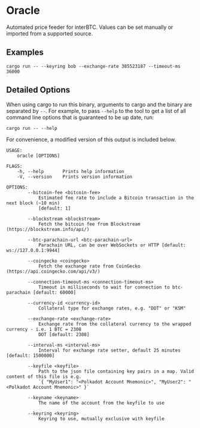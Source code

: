 # Oracle

Automated price feeder for interBTC. Values can be set manually or imported from a supported source.

## Examples

```shell
cargo run -- --keyring bob --exchange-rate 385523187 --timeout-ms 36000
```

## Detailed Options

When using cargo to run this binary, arguments to cargo and the binary are separated by `--`. For example, to pass `--help` to the tool to get a list of all command line options that is guaranteed to be up date, run:

```
cargo run -- --help
```

For convenience, a modified version of this output is included below.

```
USAGE:
    oracle [OPTIONS]

FLAGS:
    -h, --help       Prints help information
    -V, --version    Prints version information

OPTIONS:
        --bitcoin-fee <bitcoin-fee>
            Estimated fee rate to include a Bitcoin transaction in the next block (~10 min)
            [default: 1]

        --blockstream <blockstream>
            Fetch the bitcoin fee from Blockstream (https://blockstream.info/api/)

        --btc-parachain-url <btc-parachain-url>
            Parachain URL, can be over WebSockets or HTTP [default: ws://127.0.0.1:9944]

        --coingecko <coingecko>
            Fetch the exchange rate from CoinGecko (https://api.coingecko.com/api/v3/)

        --connection-timeout-ms <connection-timeout-ms>
            Timeout in milliseconds to wait for connection to btc-parachain [default: 60000]

        --currency-id <currency-id>
            Collateral type for exchange rates, e.g. "DOT" or "KSM"

        --exchange-rate <exchange-rate>
            Exchange rate from the collateral currency to the wrapped currency - i.e. 1 BTC = 2308
            DOT [default: 2308]

        --interval-ms <interval-ms>
            Interval for exchange rate setter, default 25 minutes [default: 1500000]

        --keyfile <keyfile>
            Path to the json file containing key pairs in a map. Valid content of this file is e.g.
            `{ "MyUser1": "<Polkadot Account Mnemonic>", "MyUser2": "<Polkadot Account Mnemonic>" }`

        --keyname <keyname>
            The name of the account from the keyfile to use

        --keyring <keyring>
            Keyring to use, mutually exclusive with keyfile
```
